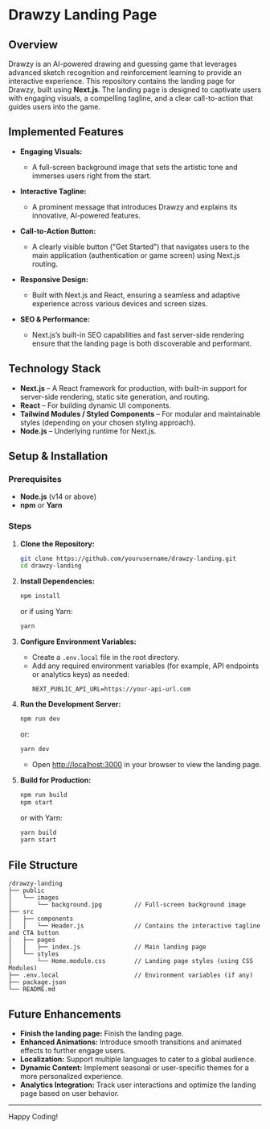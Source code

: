 # Drawzy Landing Page

## Overview
Drawzy is an AI-powered drawing and guessing game that leverages advanced sketch recognition and reinforcement learning to provide an interactive experience. This repository contains the landing page for Drawzy, built using **Next.js**. The landing page is designed to captivate users with engaging visuals, a compelling tagline, and a clear call-to-action that guides users into the game.

## Implemented Features

- **Engaging Visuals:**
  - A full-screen background image that sets the artistic tone and immerses users right from the start.
  
- **Interactive Tagline:**
  - A prominent message that introduces Drawzy and explains its innovative, AI-powered features.

- **Call-to-Action Button:**
  - A clearly visible button ("Get Started") that navigates users to the main application (authentication or game screen) using Next.js routing.

- **Responsive Design:**
  - Built with Next.js and React, ensuring a seamless and adaptive experience across various devices and screen sizes.

- **SEO & Performance:**
  - Next.js’s built-in SEO capabilities and fast server-side rendering ensure that the landing page is both discoverable and performant.

## Technology Stack

- **Next.js** – A React framework for production, with built-in support for server-side rendering, static site generation, and routing.
- **React** – For building dynamic UI components.
- **Tailwind Modules / Styled Components** – For modular and maintainable styles (depending on your chosen styling approach).
- **Node.js** – Underlying runtime for Next.js.

## Setup & Installation

### Prerequisites

- **Node.js** (v14 or above)
- **npm** or **Yarn**

### Steps

1. **Clone the Repository:**
   ```sh
   git clone https://github.com/yourusername/drawzy-landing.git
   cd drawzy-landing
   ```

2. **Install Dependencies:**
   ```sh
   npm install
   ```
   or if using Yarn:
   ```sh
   yarn
   ```

3. **Configure Environment Variables:**
   - Create a `.env.local` file in the root directory.
   - Add any required environment variables (for example, API endpoints or analytics keys) as needed:
     ```env
     NEXT_PUBLIC_API_URL=https://your-api-url.com
     ```

4. **Run the Development Server:**
   ```sh
   npm run dev
   ```
   or:
   ```sh
   yarn dev
   ```
   - Open [http://localhost:3000](http://localhost:3000) in your browser to view the landing page.

5. **Build for Production:**
   ```sh
   npm run build
   npm start
   ```
   or with Yarn:
   ```sh
   yarn build
   yarn start
   ```

## File Structure

```
/drawzy-landing
├── public
│   └── images
│       └── background.jpg         // Full-screen background image
├── src
│   ├── components
│   │   └── Header.js              // Contains the interactive tagline and CTA button
│   ├── pages
│   │   ├── index.js               // Main landing page
│   └── styles
│       └── Home.module.css        // Landing page styles (using CSS Modules)
├── .env.local                     // Environment variables (if any)
├── package.json
└── README.md
```

## Future Enhancements
- **Finish the landing page:** Finish the landing page.
- **Enhanced Animations:** Introduce smooth transitions and animated effects to further engage users.
- **Localization:** Support multiple languages to cater to a global audience.
- **Dynamic Content:** Implement seasonal or user-specific themes for a more personalized experience.
- **Analytics Integration:** Track user interactions and optimize the landing page based on user behavior.

---

Happy Coding!
